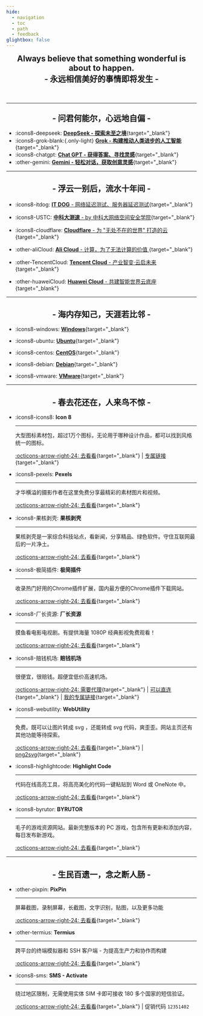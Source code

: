 ```yaml
---
hide:
  - navigation
  - toc
  - path
  - feedback
glightbox: false
---
```


<style>
  .md-typeset h1,
  .md-content__button {
    display: none;
  }
</style>

<h2 align="center" style="margin: 0 0 50px 0;">
  <b>Always believe that something wonderful is about to happen.</b>
  <br>- 永远相信美好的事情即将发生 -
</h2>

---

<h2 align="center" style="font-weight: bolder; line-height:1;">- 问君何能尔，心远地自偏 -</h2>

<div class="grid cards" markdown>

- :icons8-deepseek: [__DeepSeek - 探索未至之境__](https://chat.deepseek.com/a/chat){target="_blank"}
- :icons8-grok-blank:{.only-light} [__Grok - 构建推动人类进步的人工智能__](https://grok.com/){target="_blank"}
- :icons8-chatgpt: [__Chat GPT - 获得答案、寻找灵感__](https://chat.openai.com/chat){target="_blank"}
- :other-gemini: [__Gemini - 轻松对话，获取创意灵感__](https://gemini.google.com/app){target="_blank"}

</div>

---

<h2 align="center" style="font-weight: bolder;">- 浮云一别后，流水十年间 -</h2>

<div class="grid cards" markdown>

-   :icons8-itdog: [__IT DOG__ - 网络延迟测试、服务器延迟测试](https://www.itdog.cn/ping/){target="_blank"}

-   :icons8-USTC: [__中科大测速__ - by 中科大网络空间安全学院](https://test.ustc.edu.cn/){target="_blank"}

-   :icons8-cloudflare: [__Cloudflare__ - 为 "无处不在的世界" 打造的云](https://dash.cloudflare.com/){target="_blank"}

- :other-aliCloud: [__Ali Cloud__ - 计算，为了无法计算的价值 ](https://home.console.aliyun.com/home/dashboard/ProductAndService){target="_blank"}

- :other-TencentCloud: [__Tencent Cloud__ - 产业智变·云启未来 ](https://console.cloud.tencent.com/){target="_blank"}

- :other-huaweiCloud: [__Huawei Cloud__ - 共建智能世界云底座 ](https://console.huaweicloud.com/console/){target="_blank"}

</div>

---

<h2 align="center" style="font-weight: bolder;">- 海内存知己，天涯若比邻 -</h2>

<div class="grid cards" markdown>

- :icons8-windows: [__Windows__](https://www.xitongku.com){target="_blank"}

- :icons8-ubuntu: [__Ubuntu__](https://mirrors.ustc.edu.cn/ubuntu-releases/){target="_blank"}

- :icons8-centos: [__CentOS__](https://vault.centos.org/){target="_blank"}

- :icons8-debian: [__Debian__](http://cdimage.debian.org/cdimage/archive/){target="_blank"}

- :icons8-vmware: [__VMware__](https://softwareupdate.vmware.com/cds/vmw-desktop/ws/){target="_blank"}


</div>

---

<h2 align="center" style="font-weight: bolder;">- 春去花还在，人来鸟不惊 -</h2>

<div class="grid cards" markdown>

-   :icons8-icons8: __Icon 8__

    ---

    大型图标素材包，超过1万个图标，无论用于哪种设计作品，都可以找到风格统一的图标。

    [:octicons-arrow-right-24: 去看看](https://igoutu.cn/icons){target="_blank"}
     | [专属链接](https://igoutu.cn/icons/fluency){target="_blank"}

-   :icons8-pexels: __Pexels__

    ---

    才华横溢的摄影作者在这里免费分享最精彩的素材图片和视频。

    [:octicons-arrow-right-24: 去看看](https://www.pexels.com/zh-cn/){target="_blank"}

-   :icons8-果核剥壳: __果核剥壳__

    ---

    果核剥壳是一家综合科技站点，看新闻，分享精品、绿色软件。守住互联网最后的一片净土。

    [:octicons-arrow-right-24: 去看看](https://www.ghxi.com/){target="_blank"}

-   :icons8-极简插件: __极简插件__

    ---

    收录热门好用的Chrome插件扩展，国内最方便的Chrome插件下载网站。

    [:octicons-arrow-right-24: 去看看](https://chrome.zzzmh.cn/){target="_blank"}

-   :icons8-厂长资源: __厂长资源__

    ---

    摸鱼看电影电视剧。有提供海量 1080P 经典影视免费观看！

    [:octicons-arrow-right-24: 去看看](https://www.czzy.site/){target="_blank"}

-   :icons8-赔钱机场: __赔钱机场__

    ---

    很便宜，很赔钱。超便宜低价高速机场。

    [:octicons-arrow-right-24: 需要代理](https://xn--mes358aby2apfg.com/#/register?code=If4MXXad){target="_blank"}
     | [可以直连](https://xn--cp3a08l.com/#/register?code=7KiFX6Bk){target="_blank"}
     | [我的专属链接](https://xn--mes358aby2apfg.com){target="_blank"}

-   :icons8-webutility: __WebUtility__

    ---

    免费。既可以让图片转成 svg ，还能转成 svg 代码，爽歪歪。网站主页还有其他功能等待探索。

    [:octicons-arrow-right-24: 去看看](https://webutility.io/){target="_blank"}
    | [png2svg](https://webutility.io/image-to-svg-converter){target="_blank"}

-   :icons8-highlightcode: __Highlight Code__

    ---

    代码在线高亮工具，将高亮美化的代码一键粘贴到 Word 或 OneNote 中。

    [:octicons-arrow-right-24: 去看看](https://highlightcode.com/){target="_blank"}

-   :icons8-byrutor: __BYRUTOR__

    ---

    毛子的游戏资源网站。最新完整版本的 PC 游戏，包含所有更新和添加内容，每日发布新游戏。

    [:octicons-arrow-right-24: 去看看](https://byrutgame.org/){target="_blank"}

</div>

---

<h2 align="center" style="font-weight: bolder;">- 生民百遗一，念之断人肠 -</h2>

<div class="grid cards" markdown>

-   :other-pixpin: __PixPin__

    ---

    屏幕截图，录制屏幕，长截图，文字识别，贴图，以及更多功能

    [:octicons-arrow-right-24: 去看看](https://pixpin.cn/){target="_blank"}

-   :other-termius: __Termius__

    ---

    跨平台的终端模拟器和 SSH 客户端 - 为提高生产力和协作而构建

    [:octicons-arrow-right-24: 去看看](https://termius.com/){target="_blank"}

-   :icons8-sms: __SMS - Activate__ 

    ---

    绕过地区限制，无需使用实体 SIM 卡即可接收 180 多个国家的短信验证。
    

    [:octicons-arrow-right-24: 去看看](https://sms-activate.guru/?ref=12351402){target="_blank"}
     | 促销代码 `12351402`

</div>